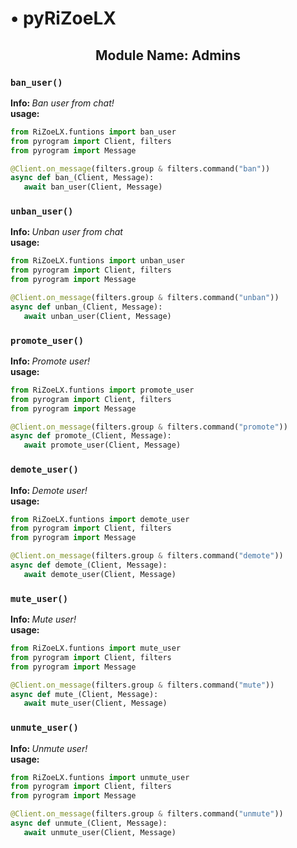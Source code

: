 <h1> • pyRiZoeLX </h1>
<h2 align='center'> Module Name: Admins</h2>

<h3><code>ban_user()</code></h3>
<b> Info: </b> <i> Ban user from chat! </i> <br>
<b> usage: </b> 

``` python 
from RiZoeLX.funtions import ban_user
from pyrogram import Client, filters
from pyrogram import Message

@Client.on_message(filters.group & filters.command("ban"))
async def ban_(Client, Message):
   await ban_user(Client, Message)
```

<h3><code>unban_user()</code></h3>
<b> Info: </b> <i> Unban user from chat </i> <br>
<b> usage: </b> 

``` python 
from RiZoeLX.funtions import unban_user
from pyrogram import Client, filters
from pyrogram import Message

@Client.on_message(filters.group & filters.command("unban"))
async def unban_(Client, Message):
   await unban_user(Client, Message)
```

<h3><code>promote_user()</code></h3>
<b> Info: </b> <i> Promote user! </i> <br>
<b> usage: </b> 

``` python 
from RiZoeLX.funtions import promote_user
from pyrogram import Client, filters
from pyrogram import Message

@Client.on_message(filters.group & filters.command("promote"))
async def promote_(Client, Message):
   await promote_user(Client, Message)
```

<h3><code>demote_user()</code></h3>
<b> Info: </b> <i> Demote user! </i> <br>
<b> usage: </b> 

``` python 
from RiZoeLX.funtions import demote_user
from pyrogram import Client, filters
from pyrogram import Message

@Client.on_message(filters.group & filters.command("demote"))
async def demote_(Client, Message):
   await demote_user(Client, Message)
```

<h3><code>mute_user()</code></h3>
<b> Info: </b> <i> Mute user! </i> <br>
<b> usage: </b> 

``` python 
from RiZoeLX.funtions import mute_user
from pyrogram import Client, filters
from pyrogram import Message

@Client.on_message(filters.group & filters.command("mute"))
async def mute_(Client, Message):
   await mute_user(Client, Message)
```

<h3><code>unmute_user()</code></h3>
<b> Info: </b> <i> Unmute user! </i> <br>
<b> usage: </b> 

``` python 
from RiZoeLX.funtions import unmute_user
from pyrogram import Client, filters
from pyrogram import Message

@Client.on_message(filters.group & filters.command("unmute"))
async def unmute_(Client, Message):
   await unmute_user(Client, Message)
```
